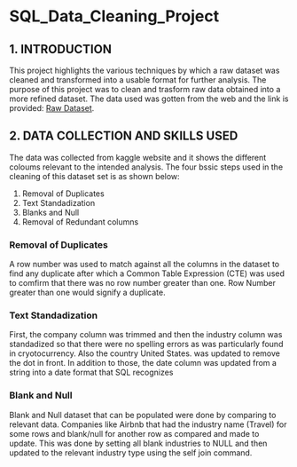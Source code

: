 # SQL_Data_Cleaning_Project
## 1. INTRODUCTION  
This project highlights the various techniques by which a raw dataset was cleaned and transformed into a usable format for further analysis. The purpose of this project was to clean and trasform raw data obtained into a more refined dataset. The data used was gotten from the web and the link is provided: [Raw Dataset](https://www.kaggle.com/datasets/swaptr/layoffs-2022).  
## 2. DATA COLLECTION AND SKILLS USED  
The data was collected from kaggle website and it shows the different coloums relevant to the intended analysis.
The four bssic steps used in the cleaning of this dataset set is as shown below:
1. Removal of Duplicates
2. Text Standadization
3. Blanks and Null
4. Removal of Redundant columns

 ### Removal of Duplicates
 A row number was used to match against all the columns in the dataset to find any duplicate after which a Common Table Expression (CTE) was used to comfirm that there was no row number greater than one. Row Number greater than one would signify a duplicate.

 ### Text Standadization  
First, the company column was trimmed and then the industry column was standadized so that there were no spelling errors as was particularly found in cryotocurrency. Also the country United States. was updated to remove the dot in front. In addition to those, the date column was updated from a string into a date format that SQL recognizes  

### Blank and Null  
Blank and Null dataset that can be populated were done by comparing to relevant data. Companies like Airbnb that had the industry name (Travel) for some rows and blank/null for another row as compared and made to update. This was done by setting all blank industries to NULL and then updated to the relevant industry type using the self join command.









